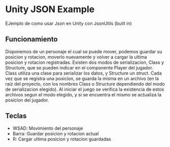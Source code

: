 # Unity JSON Example

EJemplo de como usar Json en Unity con JsonUtils (built in)

## Funcionamiento
Disponemos de un personaje el cual se puede mover, podemos guardar su posicion y rotacion, moverlo nuevamente y volver a cargar la ultima posicion y rotacion registradas.
Existen dos modos de serializacion, Class y Structure, que se pueden indicar en el componente Player del jugador. Class utiliza una clase para serializar los datos, y Structure un struct.
Cada vez que se registra una posicion, se guarda la misma en un archivo (en la raiz del proyecto, con los nombres Class o Structure dependiendo del modo de serializacion elegido). Al iniciar el juego se verifica la existencia de estos archivos segun el modo elegido, y si se encuentra el mismo se actualiza la posicion del jugador.

## Teclas
* WSAD: Movimiento del personaje
* Barra: Guardar posicion y rotacion actual
* R: Cargar ultima posicion y rotacion guardadas

